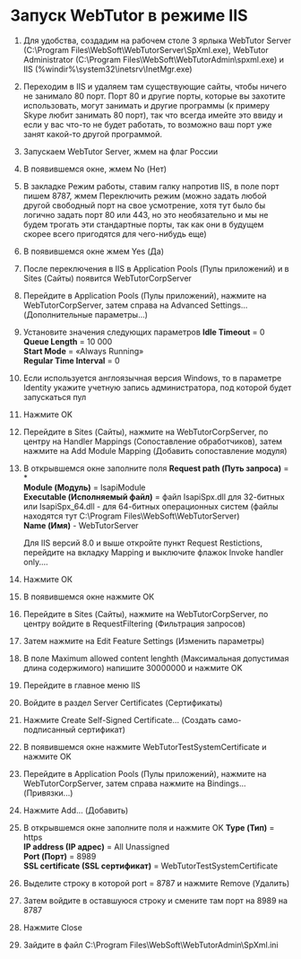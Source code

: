 # Запуск WebTutor в режиме IIS

1. Для удобства, создадим на рабочем столе 3 ярлыка WebTutor Server \(C:\Program Files\WebSoft\WebTutorServer\SpXml.exe\), WebTutor Administrator \(C:\Program Files\WebSoft\WebTutorAdmin\spxml.exe\) и IIS \(%windir%\system32\inetsrv\InetMgr.exe\)
2. Переходим в IIS и удаляем там существующие сайты, чтобы ничего не занимало 80 порт. Порт 80 и другие порты, которые вы захотите использовать, могут занимать и другие программы \(к примеру Skype любит занимать 80 порт\), так что всегда имейте это ввиду и если у вас что-то не будет работать, то возможно ваш порт уже занят какой-то другой программой.
3. Запускаем WebTutor Server, жмем на флаг России
4. В появившемся окне, жмем No \(Нет\)
5. В закладке Режим работы, ставим галку напротив IIS, в поле порт пишем 8787, жмем Переключить режим
   \(можно задать любой другой свободный порт на свое усмотрение, хотя тут было бы логично задать порт 80 или 443, но это необязательно и мы не будем трогать эти стандартные порты, так как они в будущем скорее всего пригодятся для чего-нибудь еще\)
6. В появившемся окне жмем Yes \(Да\)
7. После переключения в IIS в Application Pools \(Пулы приложений\) и в Sites \(Сайты\) появится WebTutorCorpServer 
8. Перейдите в Application Pools \(Пулы приложений\), нажмите на WebTutorCorpServer, затем справа на Advanced Settings... \(Дополнительные параметры...\)
9. Установите значения следующих параметров
   **Idle Timeout** = 0  
   **Queue Length** = 10 000  
   **Start Mode** = «Always Running»  
   **Regular Time Interval** = 0

10. Если используется англоязычная версия Windows, то в параметре Identity укажите учетную запись администратора, под которой будет запускаться пул
11. Нажмите OK
12. Перейдите в Sites \(Сайты\), нажмите на WebTutorCorpServer, по центру на Handler Mappings \(Сопоставление обработчиков\), затем нажмите на Add Module Mapping \(Добавить сопоставление модуля\)
13. В открывшемся окне заполните поля
    **Request path \(Путь запроса\)** = \*  
    **Module \(Модуль\)** = IsapiModule  
    **Executable \(Исполняемый файл\)** = файл IsapiSpx.dll для 32-битных или IsapiSpx\_64.dll - для 64-битных операционных систем \(файлы находятся тут C:\Program Files\WebSoft\WebTutorServer\)  
    **Name \(Имя\)** - WebTutorServer

    Для IIS версий 8.0 и выше откройте пункт Request Restictions, перейдите на вкладку Mapping и выключите флажок Invoke handler only.... 

14. Нажмите ОК

15. В появившемся окне нажмите ОК

16. Перейдите в Sites \(Сайты\), нажмите на WebTutorCorpServer, по центру войдите в RequestFiltering \(Фильтрация запросов\)
17. Затем нажмите на  Edit Feature Settings \(Изменить параметры\)
18. В поле Maximum allowed content lenghth \(Максимальная допустимая длина содержимого\) напишите 30000000 и нажмите OK
19. Перейдите в главное меню IIS
20. Войдите в раздел Server Certificates \(Сертификаты\)
21. Нажмите Create Self-Signed Certificate... \(Создать само-подписанный сертификат\)
22. В появившемся окне нажмите WebTutorTestSystemCertificate и нажмите OK
23. Перейдите в Application Pools \(Пулы приложений\), нажмите на WebTutorCorpServer, затем справа нажмите на Bindings... \(Привязки...\)
24. Нажмите Add... \(Добавить\)
25. В открывшемся окне заполните поля и нажмите OK
    **Type \(Тип\)** = https  
    **IP address \(IP адрес\)** = All Unassigned  
    **Port \(Порт\)** = 8989  
    **SSL certificate \(SSL сертификат\)** = WebTutorTestSystemCertificate

26. Выделите строку в которой port = 8787 и нажмите Remove \(Удалить\)

27. Затем войдите в оставшуюся строку и смените там порт на 8989 на 8787

28. Нажмите Close

29. Зайдите в файл C:\Program Files\WebSoft\WebTutorAdmin\SpXml.ini





